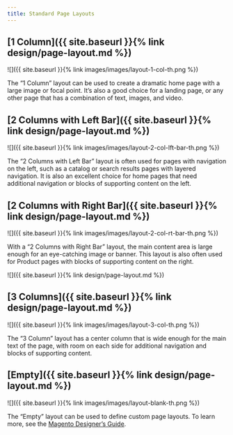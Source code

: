 ```yaml
---
title: Standard Page Layouts
---
```


## [1 Column]({{ site.baseurl }}{% link design/page-layout.md %})

![]({{ site.baseurl }}{% link images/images/layout-1-col-th.png %})

The “1 Column” layout can be used to create a dramatic home page with a large image or focal point. It’s also a good choice for a landing page, or any other page that has a combination of text, images, and video.

## [2 Columns with Left Bar]({{ site.baseurl }}{% link design/page-layout.md %})

![]({{ site.baseurl }}{% link images/images/layout-2-col-lft-bar-th.png %})

The “2 Columns with Left Bar” layout is often used for pages with navigation on the left, such as a catalog or search results pages with layered navigation. It is also an excellent choice for home pages that need additional navigation or blocks of supporting content on the left.

## [2 Columns with Right Bar]({{ site.baseurl }}{% link design/page-layout.md %})

![]({{ site.baseurl }}{% link images/images/layout-2-col-rt-bar-th.png %})

With a “2 Columns with Right Bar” layout, the main content area is large enough for an eye-catching image or banner. This layout is also often used for Product pages with blocks of supporting content on the right.

![]({{ site.baseurl }}{% link design/page-layout.md %})

## [3 Columns]({{ site.baseurl }}{% link design/page-layout.md %})

![]({{ site.baseurl }}{% link images/images/layout-3-col-th.png %})

The “3 Column” layout has a center column that is wide enough for the main text of the page, with room on each side for additional navigation and blocks of supporting content.

## [Empty]({{ site.baseurl }}{% link design/page-layout.md %})

![]({{ site.baseurl }}{% link images/images/layout-blank-th.png %})

The “Empty” layout can be used to define custom page layouts. To learn more, see the [Magento Designer’s Guide][1].

[1]: https://magento.com/help/documentation
